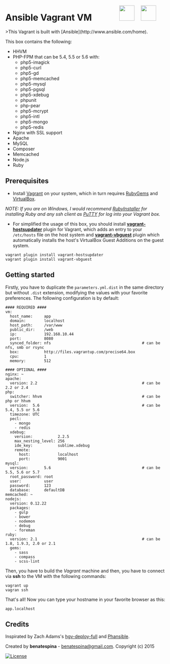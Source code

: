 <h1>
    Ansible Vagrant VM
    &nbsp;&nbsp;&nbsp;&nbsp;&nbsp;&nbsp;&nbsp;&nbsp;&nbsp;&nbsp;&nbsp;
    <a href="url"><img src="http://upload.wikimedia.org/wikipedia/commons/8/87/Vagrant.png" height="48"></a>
    &nbsp;
    <a href="url"><img src="http://cdn2.hubspot.net/hub/330046/file-764918166-png/Official_Logos/ansible_circleA_black_small.png?t=1425489360760" height="48"></a>
</h1>
>This Vagrant is built with [Ansible](http://www.ansible.com/home).

This box contains the following:
* HHVM
* PHP-FPM that can be 5.4, 5.5 or 5.6 with:
    - php5-imagick
    - php5-curl
    - php5-gd
    - php5-memcached
    - php5-mysql
    - php5-pgsql
    - php5-xdebug
    - phpunit
    - php-pear
    - php5-mcrypt
    - php5-intl
    - php5-mongo
    - php5-redis
* Nginx with SSL support
* Apache
* MySQL
* Composer
* Memcached
* Node.js
* Ruby

Prerequisites
-------------
* Install [Vagrant](http://docs.vagrantup.com/v2/installation/index.html) on your system, which in turn requires [RubyGems](https://rubygems.org/pages/download) and [VirtualBox](https://www.virtualbox.org/wiki/Downloads).

*NOTE: If you are on Windows, I would recommend [RubyInstaller](http://rubyinstaller.org/) for installing Ruby and any ssh client as [PuTTY](http://www.chiark.greenend.org.uk/~sgtatham/putty/download.html) for log into your Vagrant box.*

* For simplified the usage of this box, you should install **[vagrant-hostsupdater](https://github.com/cogitatio/vagrant-hostsupdater)** plugin for Vagrant, which adds an entry to your `/etc/hosts` file on the host system and **[vagrant-vbguest](https://github.com/dotless-de/vagrant-vbguest)** plugin which automatically installs the host's VirtualBox Guest Additions on the guest system.
```
vagrant plugin install vagrant-hostsupdater
vagrant plugin install vagrant-vbguest
```
    

Getting started
---------------

Firstly, you have to duplicate the `parameters.yml.dist` in the same directory but without `.dist`
extension, modifying the values with your favorite preferences. The following configuration is by default:

```
#### REQUIRED ####
vm:
  host_name:     app
  domain:        localhost
  host_path:     /var/www
  public_dir:    /web
  ip:            192.168.10.44
  port:          8080
  synced_folder: nfs                                        # can be nfs, smb or rsync
  box:           http://files.vagrantup.com/precise64.box
  cpu:           1
  memory:        512

#### OPTIONAL ####
nginx: ~
apache:
  version: 2.2                                              # can be 2.2 or 2.4
php:
  switcher: hhvm                                            # can be php or hhvm
  version:  5.6                                             # can be 5.4, 5.5 or 5.6
  timezone: UTC
  pecl:
    - mongo
    - redis
  xdebug:
    version:           2.2.5
    max_nesting_level: 256
    ide_key:           sublime.xdebug
    remote:
      host:            localhost
      port:            9001
mysql:
  version:       5.6                                        # can be 5.5, 5.6 or 5.7
  root_password: root
  user:          user
  password:      123
  database:      defaultDB
memcached: ~
nodejs:
  version: 0.12.22
  packages:
    - gulp
    - bower
    - nodemon
    - debug
    - foreman
ruby:
  version: 2.1                                              # can be 1.8, 1.9.3, 2.0 or 2.1
  gems:
    - sass
    - compass
    - scss-lint
```

Then, you have to build the *Vagrant* machine and then, you have to connect via **ssh** to the VM with the following commands:

    vagrant up
    vagran ssh

That's all! Now you can type your hostname in your favorite browser as this:

    app.localhost

    
Credits
-------
Inspirated by Zach Adams's [hgv-deploy-full](https://github.com/zach-adams/hgv-deploy-full) and [Phansible](http://phansible.com/).

Created by **benatespina** - [benatespina@gmail.com](mailto:benatespina@gmail.com).
Copyright (c) 2015

[![License](http://img.shields.io/:license-mit-yellowgreen.svg)](https://github.com/benatespina/ansible-vagrant/blob/master/LICENSE)

